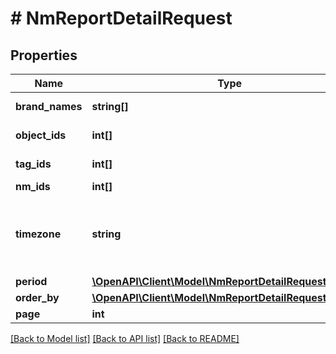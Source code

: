 # # NmReportDetailRequest

## Properties

Name | Type | Description | Notes
------------ | ------------- | ------------- | -------------
**brand_names** | **string[]** | Название бренда | [optional]
**object_ids** | **int[]** | Идентификатор предмета | [optional]
**tag_ids** | **int[]** | Идентификатор тега | [optional]
**nm_ids** | **int[]** | Артикул WB | [optional]
**timezone** | **string** | Временная зона.&lt;br&gt; Если не указано, то по умолчанию используется Europe/Moscow. | [optional]
**period** | [**\OpenAPI\Client\Model\NmReportDetailRequestPeriod**](NmReportDetailRequestPeriod.md) |  |
**order_by** | [**\OpenAPI\Client\Model\NmReportDetailRequestOrderBy**](NmReportDetailRequestOrderBy.md) |  | [optional]
**page** | **int** | Страница |

[[Back to Model list]](../../README.md#models) [[Back to API list]](../../README.md#endpoints) [[Back to README]](../../README.md)
